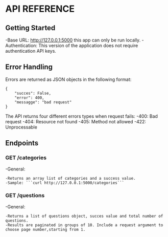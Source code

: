 # API REFERENCE

## Getting Started

-Base URL: http://127.0.0.1:5000 this app can only be run locally.
-Authentication: This version of the application does not require authentication API keys.

## Error Handling

Errors are returned as JSON objects in the following format:

```
{
    "succes": False,
    "error": 400,
    "messagge": "bad request"
}
```

The API returns four different errors types when request fails:
    -400: Bad request
    -404: Resource not found
    -405: Method not allowed
    -422: Unprocessable

## Endpoints

### GET /categories
-General:

    -Returns an array list of categories and a success value.
    -Sample: ```curl http://127.0.0.1:5000/categories``` 

### GET /questions
-General:

    -Returns a list of questions object, succes value and total number of questions.
    -Results are paginated in groups of 10. Include a request argument to choose page number,starting from 1.
